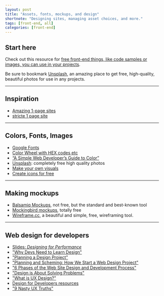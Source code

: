 ```yaml
---
layout: post
title: "Assets, fonts, mockups, and design"
shortnote: "Designing sites, managing asset choices, and more."
tags: [front-end, all]
categories: [front-end]
---
```


## Start here
Check out this resource for [free front-end things, like code samples or images, you can use in your projects](http://www.premiumpixels.com/).

Be sure to bookmark [Unsplash](https://unsplash.com/), an amazing place to get free, high-quality, beautiful photos for use in any projects.

<hr>

## Inspiration
* [Amazing 1-page sites](https://onepagelove.com/gallery/landing-page)
* [stricte 1 page site](http://stricte.io/#hello)

<hr>

## Colors, Fonts, Images
* [Google Fonts](https://www.google.com/fonts)
* [Color Wheel with HEX codes etc](https://color.adobe.com/create/color-wheel/)
* [“A Simple Web Developer’s Guide to Color”](https://www.smashingmagazine.com/2016/04/web-developer-guide-color/)
* [Unsplash](https://unsplash.com/): completely free high quality photos
* [Make your own visuals](https://www.canva.com/)
* [Create icons for free](https://iconsflow.com/)

<hr>

## Making mockups
* [Balsamiq Mockups](https://balsamiq.com/products/mockups/), not free, but the standard and best-known tool
* [Mockingbird mockups](https://gomockingbird.com/home), totally free
* [Wireframe.cc](https://wireframe.cc/), a beautiful and simple, free, wireframing tool.

<hr>

## Web design for developers
* [Slides: *Designing for Performance*](https://speakerdeck.com/lara/designing-for-performance)
* ["Why Devs Need to Learn Design"](http://www.cognition.happycog.com/article/why-developers-need-to-learn-design)
* ["Planning a Design Project"](http://webdesign.tutsplus.com/articles/planning-a-design-project--webdesign-13277)
* ["Planning and Scheming: How We Start a Web Design Project"](http://bigseadesign.com/web-design/planning-and-scheming-how-we-start-a-web-design-project)
* ["6 Phases of the Web Site Design and Development Process"](http://www.idesignstudios.com/blog/web-design/phases-web-design-development-process/#.VyYyXaMrKV7)
* ["Design is About Solving Problems"](https://www.smashingmagazine.com/2011/08/design-solving-problems/)
* ["What is UX Design?"](https://www.smashingmagazine.com/2010/10/what-is-user-experience-design-overview-tools-and-resources/)
* [Design for Developers resources](https://gist.github.com/jenmyers/7354863)
* ["9 Nasty UX Truths"](https://medium.com/radical-ux/nine-nasty-ux-truths-83b30ea94355#.grg4tkfyb)
